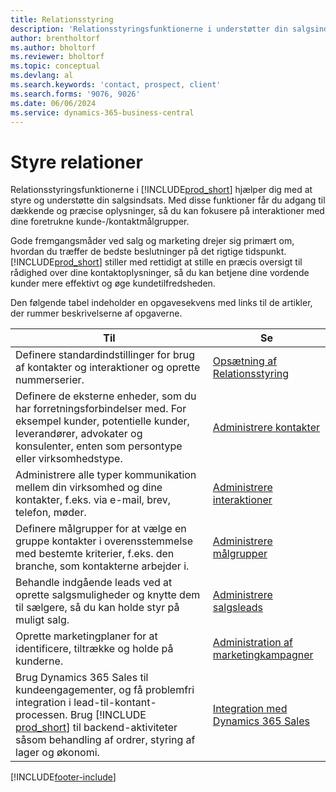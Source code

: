 ```yaml
---
title: Relationsstyring
description: 'Relationsstyringsfunktionerne i understøtter din salgsindsats, og du kan få adgang til oplysninger om kontakter og kundeemner, så du kan betjene kunderne effektivt.'
author: brentholtorf
ms.author: bholtorf
ms.reviewer: bholtorf
ms.topic: conceptual
ms.devlang: al
ms.search.keywords: 'contact, prospect, client'
ms.search.forms: '9076, 9026'
ms.date: 06/06/2024
ms.service: dynamics-365-business-central
---
```

# <a name="managing-relationships"></a>Styre relationer

Relationsstyringsfunktionerne i [!INCLUDE[prod_short](includes/prod_short.md)] hjælper dig med at styre og understøtte din salgsindsats. Med disse funktioner får du adgang til dækkende og præcise oplysninger, så du kan fokusere på interaktioner med dine foretrukne kunde-/kontaktmålgrupper.

Gode fremgangsmåder ved salg og marketing drejer sig primært om, hvordan du træffer de bedste beslutninger på det rigtige tidspunkt. [!INCLUDE[prod_short](includes/prod_short.md)] stiller med rettidigt at stille en præcis oversigt til rådighed over dine kontaktoplysninger, så du kan betjene dine vordende kunder mere effektivt og øge kundetilfredsheden.

Den følgende tabel indeholder en opgavesekvens med links til de artikler, der rummer beskrivelserne af opgaverne.  

| Til | Se |
| --- | --- |
|Definere standardindstillinger for brug af kontakter og interaktioner og oprette nummerserier.|[Opsætning af Relationsstyring](marketing-setup-marketing.md)|
|Definere de eksterne enheder, som du har forretningsforbindelser med. For eksempel kunder, potentielle kunder, leverandører, advokater og konsulenter, enten som persontype eller virksomhedstype.|[Administrere kontakter](marketing-contacts.md)|
|Administrere alle typer kommunikation mellem din virksomhed og dine kontakter, f.eks. via e-mail, brev, telefon, møder.|[Administrere interaktioner](marketing-interactions.md)|
|Definere målgrupper for at vælge en gruppe kontakter i overensstemmelse med bestemte kriterier, f.eks. den branche, som kontakterne arbejder i.|[Administrere målgrupper](marketing-segments.md)|
|Behandle indgående leads ved at oprette salgsmuligheder og knytte dem til sælgere, så du kan holde styr på muligt salg.|[Administrere salgsleads](marketing-manage-sales-opportunities.md)|
|Oprette marketingplaner for at identificere, tiltrække og holde på kunderne.|[Administration af marketingkampagner](marketing-campaigns.md)|
|Brug Dynamics 365 Sales til kundeengagementer, og få problemfri integration i lead-til-kontant-processen. Brug [!INCLUDE [prod_short](includes/prod_short.md)] til backend-aktiviteter såsom behandling af ordrer, styring af lager og økonomi.|[Integration med Dynamics 365 Sales](marketing-integrate-dynamicscrm.md)|


[!INCLUDE[footer-include](includes/footer-banner.md)]
